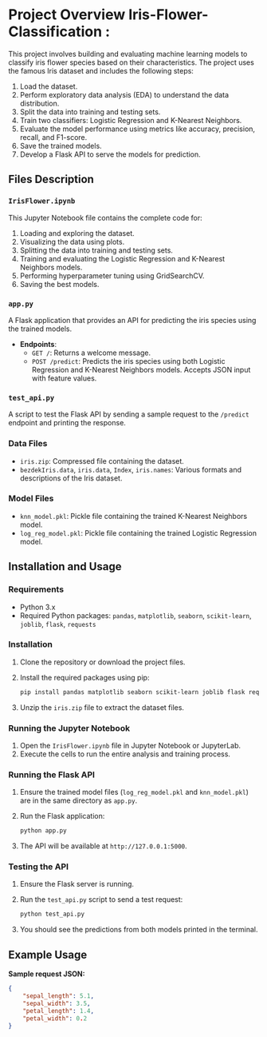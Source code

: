 # Project Overview Iris-Flower-Classification :

This project involves building and evaluating machine learning models to classify iris flower species based on their characteristics. The project uses the famous Iris dataset and includes the following steps:

1. Load the dataset.
2. Perform exploratory data analysis (EDA) to understand the data distribution.
3. Split the data into training and testing sets.
4. Train two classifiers: Logistic Regression and K-Nearest Neighbors.
5. Evaluate the model performance using metrics like accuracy, precision, recall, and F1-score.
6. Save the trained models.
7. Develop a Flask API to serve the models for prediction.

## Files Description

### `IrisFlower.ipynb`

This Jupyter Notebook file contains the complete code for:

1. Loading and exploring the dataset.
2. Visualizing the data using plots.
3. Splitting the data into training and testing sets.
4. Training and evaluating the Logistic Regression and K-Nearest Neighbors models.
5. Performing hyperparameter tuning using GridSearchCV.
6. Saving the best models.

### `app.py`

A Flask application that provides an API for predicting the iris species using the trained models.

- **Endpoints**:
  - `GET /`: Returns a welcome message.
  - `POST /predict`: Predicts the iris species using both Logistic Regression and K-Nearest Neighbors models. Accepts JSON input with feature values.

### `test_api.py`

A script to test the Flask API by sending a sample request to the `/predict` endpoint and printing the response.

### Data Files

- `iris.zip`: Compressed file containing the dataset.
- `bezdekIris.data`, `iris.data`, `Index`, `iris.names`: Various formats and descriptions of the Iris dataset.

### Model Files

- `knn_model.pkl`: Pickle file containing the trained K-Nearest Neighbors model.
- `log_reg_model.pkl`: Pickle file containing the trained Logistic Regression model.

## Installation and Usage

### Requirements

- Python 3.x
- Required Python packages: `pandas`, `matplotlib`, `seaborn`, `scikit-learn`, `joblib`, `flask`, `requests`

### Installation

1. Clone the repository or download the project files.
2. Install the required packages using pip:

    ```sh
    pip install pandas matplotlib seaborn scikit-learn joblib flask requests
    ```

3. Unzip the `iris.zip` file to extract the dataset files.

### Running the Jupyter Notebook

1. Open the `IrisFlower.ipynb` file in Jupyter Notebook or JupyterLab.
2. Execute the cells to run the entire analysis and training process.

### Running the Flask API

1. Ensure the trained model files (`log_reg_model.pkl` and `knn_model.pkl`) are in the same directory as `app.py`.
2. Run the Flask application:

    ```sh
    python app.py
    ```

3. The API will be available at `http://127.0.0.1:5000`.

### Testing the API

1. Ensure the Flask server is running.
2. Run the `test_api.py` script to send a test request:

    ```sh
    python test_api.py
    ```

3. You should see the predictions from both models printed in the terminal.

## Example Usage

**Sample request JSON:**

```json
{
    "sepal_length": 5.1,
    "sepal_width": 3.5,
    "petal_length": 1.4,
    "petal_width": 0.2
}

